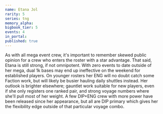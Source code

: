 ```yaml
---
name: Etana Jol
rarity: 5
series: tng
memory_alpha:
bigbook_tier: 5
events: 4
in_portal:
published: true
---
```


As with all mega event crew, it's important to remember skewed public opinion for a crew who enters the roster with a star advantage. That said, Etana is still strong, if not omnipotent. With zero events to date outside of her mega, dual 1k bases may end up ineffective on the weekend for established players. On younger rosters her ENG will no doubt catch some Faction work, but will likely be busier hauling daily shuttles instead.
Her outlook is brighter elsewhere; gauntlet work suitable for new players, even if she only registers one ranked pair, and strong voyage numbers where she'll pull most of her weight. A few DIP+ENG crew with more power have been released since her appearance, but all are DIP primary which gives her the flexibility edge outside of that particular voyage combo.
